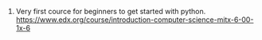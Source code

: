 1. Very first cource for beginners to get started with python.<br>
https://www.edx.org/course/introduction-computer-science-mitx-6-00-1x-6
